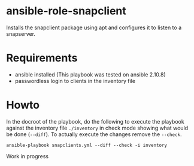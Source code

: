 # ansible-role-snapclient

Installs the snapclient package using apt and configures it to listen to a snapserver.

# Requirements
- ansible installed (This playbook was tested on ansible 2.10.8)
- passwordless login to clients in the inventory file

# Howto

In the docroot of the playbook, do the following to execute the playbook against the inventory file `./inventory` in check mode showing what would be done (`--diff`).
To actually execute the changes remove the `--check`.
```
ansible-playbook snapclients.yml --diff --check -i inventory
```

Work in progress
